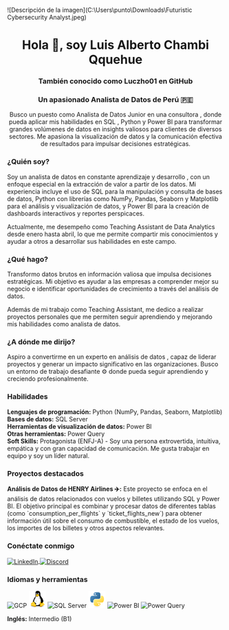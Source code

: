 ![Descripción de la imagen](C:\Users\punto\Downloads\Futuristic Cybersecurity Analyst.jpeg)


<h1 align="center">Hola 👋, soy Luis Alberto Chambi Qquehue</h1>
<h3 align="center">También conocido como Luczho01 en GitHub</h3>
<h3 align="center">Un apasionado Analista de Datos de Perú 🇵🇪 </h3>

<p align="center">
  Busco un puesto como Analista de Datos Junior en una consultora , donde pueda aplicar mis habilidades en SQL ️, Python  y Power BI  para transformar grandes volúmenes de datos en insights valiosos para clientes de diversos sectores. Me apasiona la visualización de datos  y la comunicación efectiva de resultados para impulsar decisiones estratégicas.
</p>

<h3 align="left">¿Quién soy? </h3>
<p align="left">
  Soy un analista de datos en constante aprendizaje y desarrollo , con un enfoque especial en la extracción de valor a partir de los datos. Mi experiencia incluye el uso de SQL para la manipulación y consulta de bases de datos, Python con librerías como NumPy, Pandas, Seaborn y Matplotlib para el análisis y visualización de datos, y Power BI para la creación de dashboards interactivos y reportes perspicaces.

  Actualmente, me desempeño como Teaching Assistant de Data Analytics desde enero hasta abril, lo que me permite compartir mis conocimientos y ayudar a otros a desarrollar sus habilidades en este campo.
</p>

<h3 align="left">¿Qué hago? </h3>
<p align="left">
  Transformo datos brutos en información valiosa  que impulsa decisiones estratégicas. Mi objetivo es ayudar a las empresas a comprender mejor su negocio  e identificar oportunidades de crecimiento a través del análisis de datos.

  Además de mi trabajo como Teaching Assistant, me dedico a realizar proyectos personales que me permiten seguir aprendiendo y mejorando mis habilidades como analista de datos.
</p>

<h3 align="left">¿A dónde me dirijo? </h3>
<p align="left">
  Aspiro a convertirme en un experto en análisis de datos , capaz de liderar proyectos y generar un impacto significativo en las organizaciones. Busco un entorno de trabajo desafiante ⚙️ donde pueda seguir aprendiendo y creciendo profesionalmente.
</p>

<h3 align="left">Habilidades</h3>
<p align="left">
  <strong>Lenguajes de programación:</strong> Python  (NumPy, Pandas, Seaborn, Matplotlib)
  <br>
  <strong>Bases de datos:</strong> SQL Server 
  <br>
  <strong>Herramientas de visualización de datos:</strong> Power BI 
  <br>
  <strong>Otras herramientas:</strong> Power Query 
  <br>
  <strong>Soft Skills:</strong> Protagonista (ENFJ-A) - Soy una persona extrovertida, intuitiva, empática y con gran capacidad de comunicación. Me gusta trabajar en equipo y soy un líder natural.
</p>

<h3 align="left">Proyectos destacados</h3>
<p align="left">
  <strong>Análisis de Datos de HENRY Airlines ✈️:</strong> Este proyecto se enfoca en el análisis de datos relacionados con vuelos y billetes utilizando SQL y Power BI. El objetivo principal es combinar y procesar datos de diferentes tablas (como `consumption_per_flights` y `ticket_flights_new`) para obtener información útil sobre el consumo de combustible, el estado de los vuelos, los importes de los billetes y otros aspectos relevantes.
</p>

<h3 align="left">Conéctate conmigo</h3>
<p align="left">
  <a href="https://linkedin.com/in/luis alberto chambi qquehue" target="_blank" rel="noopener noreferrer">
    <img align="center" src="https://raw.githubusercontent.com/rahuldkjain/github-profile-readme-generator/master/src/images/icons/Social/linked-in-alt.svg" alt="LinkedIn" height="30" width="40" />
  </a>
  <a href="https://discord.gg/luischambi0515" target="_blank" rel="noopener noreferrer">
    <img align="center" src="https://raw.githubusercontent.com/rahuldkjain/github-profile-readme-generator/master/src/images/icons/Social/discord.svg" alt="Discord" height="30" width="40" />
  </a>
</p>

<h3 align="left">Idiomas y herramientas</h3>
<p align="left">
  <img src="https://www.vectorlogo.zone/logos/google_cloud/google_cloud-icon.svg" alt="GCP" width="40" height="40" title="Google Cloud Platform" />
  <img src="https://raw.githubusercontent.com/devicons/devicon/master/icons/linux/linux-original.svg" alt="Linux" width="40" height="40" title="Linux" />
  <img src="https://www.svgrepo.com/show/303229/microsoft-sql-server-logo.svg" alt="SQL Server" width="40" height="40" title="SQL Server" />
  <img src="https://raw.githubusercontent.com/devicons/devicon/master/icons/python/python-original.svg" alt="Python" width="40" height="40" title="Python" />
  <img src="https://upload.wikimedia.org/wikipedia/commons/thumb/f/f9/Power_BI_logo.svg/883px-Power_BI_logo.svg.png" alt="Power BI" width="40" height="40" title="Power BI" />
  <img src="https://seeklogo.com/images/P/power-query-logo-E3C9838A8A-seeklogo.com.png" alt="Power Query" width="40" height="40" title="Power Query" />
  <p align="left">
    <strong>Inglés:</strong> Intermedio (B1) ️
  </p>
</p>
